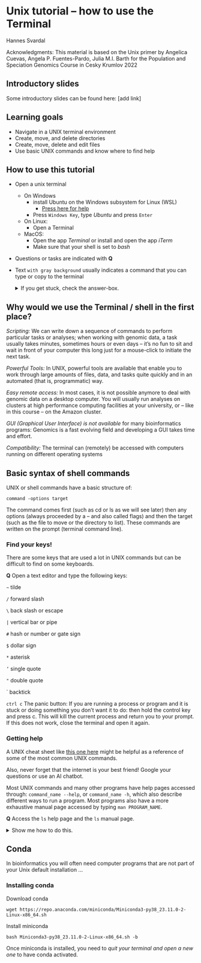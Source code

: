 # Unix tutorial – how to use the Terminal
Hannes Svardal

Acknowledgments:
This material is based on the Unix primer by Angelica Cuevas, Angela P. Fuentes-Pardo, Julia M.I. Barth
for the Population and Speciation Genomics Course in Cesky Krumlov 2022

## Introductory slides

Some introductory slides can be found here: [add link]

## Learning goals

- Navigate in a UNIX terminal environment
- Create, move, and delete directories
- Create, move, delete and edit files
- Use basic UNIX commands and know where to find help

## How to use this tutorial

- Open a unix terminal
  - On Windows
    - install Ubuntu on the Windows subsystem for Linux (WSL)
      - [Press here for help]()
    - Press `Windows Key`, type *Ubuntu* and press `Enter`
  - On Linux:
    - Open a Terminal
  - MacOS:
    - Open the app *Terminal* or install and open the app *iTerm*
    - Make sure that your shell is set to *bash*
- Questions or tasks are indicated with **Q**
- Text `with gray background` usually indicates a command that you can type or copy to the terminal


  <details>
    <summary>If you get stuck, check the answer-box.</summary>
    

  On no, only if you get stuck!! First try to find the answer yourself!



  </details>





## Why would we use the Terminal / shell in the first place?

*Scripting:* We can write down a sequence of commands to perform particular tasks or analyses;
when working with genomic data, a task usually takes minutes, sometimes hours or even days – it’s no fun to sit and wait in front of your computer this long just for a mouse-click to initiate the next task.

*Powerful Tools:* In UNIX, powerful tools are available that enable you to work through large amounts of files, data, and tasks quite quickly and in an automated (that is, programmatic) way.

*Easy remote access:* In most cases, it is not possible anymore to deal with genomic data on a desktop computer. You will usually run analyses on clusters at high performance computing facilities at your university, or – like in this course – on the Amazon cluster.

*GUI (Graphical User Interface) is not available* for many bioinformatics programs: Genomics is a fast evolving field and developing a GUI takes time and effort.

*Compatibility:* The terminal can (remotely) be accessed with computers running on different operating systems

## Basic syntax of shell commands

UNIX or shell commands have a basic structure of:
```
command -options target
```
The command comes first (such as cd or ls as we will see later) then any options (always proceeded by a – and also called flags) and then the target (such as the file to move or the directory to list). These commands are written on the prompt (terminal command line).

### Find your keys!

There are some keys that are used a lot in UNIX commands but can be difficult to find on some keyboards.

**Q** Open a text editor and type the following keys:

`~` tilde

`/` forward slash

`\` back slash or escape

`|` vertical bar or pipe

`#` hash or number or gate sign

`$` dollar sign

`*` asterisk

`’` single quote

`"` double quote

`  backtick

`ctrl c` The panic button: If you are running a process or 
program and it is stuck or doing something you don’t want it to
do: then hold the control key and press c. 
This will kill the current process and return you to your prompt.
If this does not work, close the terminal and open it again.

### Getting help

A UNIX cheat sheet like [this one here](https://files.fosswire.com/2007/08/fwunixref.pdf) might be helpful 
as a reference of some of the most common UNIX commands. <br>

Also, never forget that the internet is your best friend! Google your questions or use an AI chatbot. <br>

Most UNIX commands and many other programs have help pages accessed through: `command_name --help`, or `command_name -h`,
which also describe different ways to run a program.
Most programs also have a more exhaustive manual page accessed by typing `man PROGRAM_NAME`.

**Q** Access the `ls` help page and the `ls` manual page.

  <details>
    <summary>Show me how to do this.</summary>
    

Type ls --help to access the “list” help page.
Type man ls to access the “list” manual page.

Note that if you type ls -h you don’t get the help page for ls. That’s because -h is the option that print sizes of files in a human-readable format (like 1K, 234M, 2G etc) when combined with the -l option, like in ls -lh. Find the -h option when you access the ls help page with ls --help
    
    
  </details>





## Conda

In bioinformatics you will often need computer programs that are not part of your Unix default installation ...

### Installing conda

Download conda

```
wget https://repo.anaconda.com/miniconda/Miniconda3-py38_23.11.0-2-Linux-x86_64.sh
```

Install miniconda

```
bash Miniconda3-py38_23.11.0-2-Linux-x86_64.sh -b
```

Once miniconda is installed, you need to *quit your terminal and open a new one* to have conda activated.







